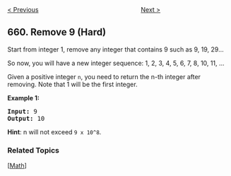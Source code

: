 <!--|This file generated by command(leetcode description); DO NOT EDIT.    |-->
<!--+----------------------------------------------------------------------+-->
<!--|@author    Openset <openset.wang@gmail.com>                           |-->
<!--|@link      https://github.com/openset                                 |-->
<!--|@home      https://github.com/openset/leetcode                        |-->
<!--+----------------------------------------------------------------------+-->

[< Previous](https://github.com/openset/leetcode/tree/master/problems/split-array-into-consecutive-subsequences "Split Array into Consecutive Subsequences")
　　　　　　　　　　　　　　　　
[Next >](https://github.com/openset/leetcode/tree/master/problems/image-smoother "Image Smoother")

## 660. Remove 9 (Hard)

<p>Start from integer 1, remove any integer that contains 9 such as 9, 19, 29... </p>

<p>So now, you will have a new integer sequence: 1, 2, 3, 4, 5, 6, 7, 8, 10, 11, ...</p>

<p>Given a positive integer <code>n</code>, you need to return the n-th integer after removing. Note that 1 will be the first integer.</p>

<p><b>Example 1:</b><br />
<pre><b>Input:</b> 9
<b>Output:</b> 10
</pre>
</p>

<p>
<b> Hint</b>: n will not exceed <code>9 x 10^8</code>.
</p>

### Related Topics
  [[Math](https://github.com/openset/leetcode/tree/master/tag/math/README.md)]
